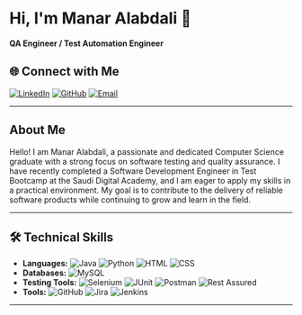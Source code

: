 # Hi, I'm Manar Alabdali 👋

**QA Engineer / Test Automation Engineer**

## 🌐 Connect with Me

[![LinkedIn](https://img.shields.io/badge/LinkedIn-0077B5?style=for-the-badge&logo=linkedin&logoColor=white)](https://www.linkedin.com/in/manaralabdali/)
[![GitHub](https://img.shields.io/badge/GitHub-181717?style=for-the-badge&logo=github&logoColor=white)](https://github.com/Manarahmed99)
[![Email](https://img.shields.io/badge/Email-D14836?style=for-the-badge&logo=gmail&logoColor=white)](mailto:manar6hmed@gmail.com)


---

## About Me

Hello! I am Manar Alabdali, a passionate and dedicated Computer Science graduate with a strong focus on software testing and quality assurance. I have recently completed a Software Development Engineer in Test Bootcamp at the Saudi Digital Academy, and I am eager to apply my skills in a practical environment. My goal is to contribute to the delivery of reliable software products while continuing to grow and learn in the field.

---

## 🛠️ Technical Skills

- **Languages:** ![Java](https://img.shields.io/badge/Java-ED8B00?style=for-the-badge&logo=java&logoColor=white) ![Python](https://img.shields.io/badge/Python-3776AB?style=for-the-badge&logo=python&logoColor=white) ![HTML](https://img.shields.io/badge/HTML5-E34F26?style=for-the-badge&logo=html5&logoColor=white) ![CSS](https://img.shields.io/badge/CSS3-1572B6?style=for-the-badge&logo=css3&logoColor=white)
- **Databases:** ![MySQL](https://img.shields.io/badge/MySQL-00000F?style=for-the-badge&logo=mysql&logoColor=white)
- **Testing Tools:** ![Selenium](https://img.shields.io/badge/Selenium-43B02A?style=for-the-badge&logo=selenium&logoColor=white) ![JUnit](https://img.shields.io/badge/JUnit-25A162?style=for-the-badge&logo=junit5&logoColor=white) ![Postman](https://img.shields.io/badge/Postman-FF6C37?style=for-the-badge&logo=postman&logoColor=white) ![Rest Assured](https://img.shields.io/badge/Rest%20Assured-6DB33F?style=for-the-badge&logo=spring&logoColor=white)
- **Tools:** ![GitHub](https://img.shields.io/badge/GitHub-181717?style=for-the-badge&logo=github&logoColor=white) ![Jira](https://img.shields.io/badge/Jira-0052CC?style=for-the-badge&logo=jira&logoColor=white) ![Jenkins](https://img.shields.io/badge/Jenkins-D24939?style=for-the-badge&logo=jenkins&logoColor=white)

---
